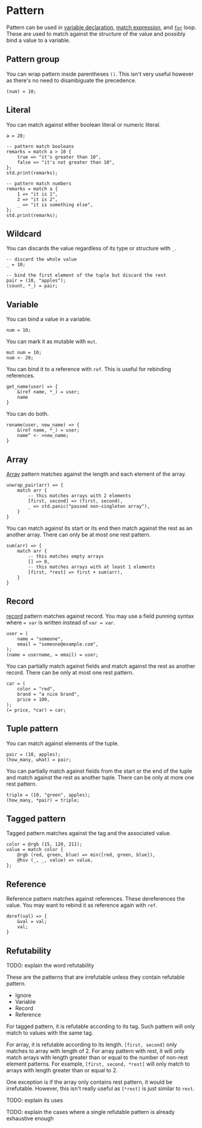 # Pattern

Pattern can be used in [variable declaration], [match expression], and [`for`] loop. These are used to match against the structure of the value and possibly bind a value to a variable.

[variable declaration]: ./variable_declaration.md
[match expression]: ./match.md
[`for`]: ./control_flow.md#for

## Pattern group

You can wrap pattern inside parentheses `()`. This isn't very useful however as there's no need to disambiguate the precedence.

```butter
(num) = 10;
```

## Literal

You can match against either boolean literal or numeric literal.

```butter
a = 20;

-- pattern match booleans
remarks = match a > 10 {
    true => "it's greater than 10",
    false => "it's not greater than 10",
};
std.print(remarks);

-- pattern match numbers
remarks = match a {
    1 => "it is 1",
    2 => "it is 2",
    _ => "it is something else",
};
std.print(remarks);
```

## Wildcard

You can discards the value regardless of its type or structure with `_`.

```butter
-- discard the whole value
_ = 10;

-- bind the first element of the tuple but discard the rest
pair = (10, "apples");
(count, *_) = pair;
```

## Variable

You can bind a value in a variable.

```butter
num = 10;
```

You can mark it as mutable with `mut`.

```butter
mut num = 10;
num <- 20;
```

You can bind it to a reference with `ref`. This is useful for rebinding references.

```butter
get_name(user) => {
    &(ref name, *_) = user;
    name
}
```

You can do both.

```butter
rename(user, new_name) => {
    &(ref name, *_) = user;
    name^ <- >new_name;
}
```

## Array

[Array] pattern matches against the length and each element of the array.

[array]: array.md

```butter
unwrap_pair(arr) => {
    match arr {
        -- this matches arrays with 2 elements
        [first, second] => (first, second),
        _ => std.panic("passed non-singleton array"),
    }
}
```

You can match against its start or its end then match against the rest as an another array. There can only be at most one rest pattern.

```butter
sum(arr) => {
    match arr {
        -- this matches empty arrays
        [] => 0,
        -- this matches arrays with at least 1 elements
        [first, *rest] => first + sum(arr),
    }
}
```

## Record

[record] pattern matches against record. You may use a field punning syntax where `= var` is written instead of `var = var`.

[record]: ./record.md

```butter
user = (
    name = "someone",
    email = "someone@example.com",
);
(name = username, = email) = user;
```

You can partially match against fields and match against the rest as another record. There can be only at most one rest pattern.

```butter
car = (
    color = "red",
    brand = "a nice brand",
    price = 100,
);
(= price, *car) = car;
```

## Tuple pattern

You can match against elements of the tuple.

```butter
pair = (10, apples);
(how_many, what) = pair;
```

You can partially match against fields from the start or the end of the tuple and match against the rest as another tuple. There can be only at more one rest pattern.

```butter
triple = (10, "green", apples);
(how_many, *pair) = triple;
```

## Tagged pattern

Tagged pattern matches against the tag and the associated value.

```butter
color = @rgb (15, 120, 211);
value = match color {
    @rgb (red, green, blue) => min([red, green, blue]),
    @hsv (_, _, value) => value,
};
```

## Reference

Reference pattern matches against references. These dereferences the value. You may want to rebind it as reference again with `ref`.

```butter
deref(val) => {
    &val = val;
    val;
}
```

## Refutability

TODO: explain the word refutability

These are the patterns that are irrefutable unless they contain refutable pattern.

- Ignore
- Variable
- Record
- Reference

For tagged pattern, it is refutable according to its tag. Such pattern will only match to values with the same tag.

For array, it is refutable according to its length. `[first, second]` only matches to array with length of 2. For array pattern with rest, it will only match arrays with length greater than or equal to the number of non-rest element patterns. For example, `[first, second, *rest]` will only match to arrays with length greater than or equal to 2.

One exception is if the array only contains rest pattern, it would be irrefutable. However, this isn't really useful as `[*rest]` is just similar to `rest`.

TODO: explain its uses

TODO: explain the cases where a single refutable pattern is already exhaustive enough
